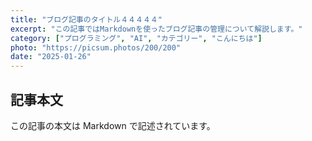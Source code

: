```yaml
---
title: "ブログ記事のタイトル４４４４４"
excerpt: "この記事ではMarkdownを使ったブログ記事の管理について解説します。"
category: ["プログラミング", "AI", "カテゴリー", "こんにちは"]
photo: "https://picsum.photos/200/200"
date: "2025-01-26"
---
```


## 記事本文

この記事の本文は Markdown で記述されています。
